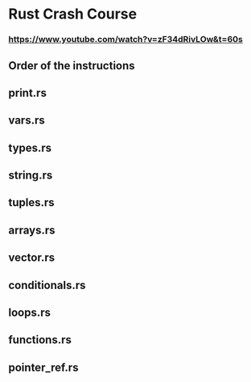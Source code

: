 # Rust Crash Course

### https://www.youtube.com/watch?v=zF34dRivLOw&t=60s

## Order of the instructions

## print.rs

## vars.rs

## types.rs

## string.rs

## tuples.rs

## arrays.rs

## vector.rs

## conditionals.rs

## loops.rs

## functions.rs

## pointer_ref.rs
